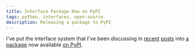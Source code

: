 ```yaml
---
title: Interface Package Now on PyPI
tags: python, interfaces, open-source
description: Releasing a package to PyPI
---
```


I've put the interface system that I've been discussing in [recent](/posts/2014-01-29-interfaces-in-python.html) [posts](/posts/2014-01-30-testing-interfaces-in-python.html) into [a package](https://github.com/zeckalpha/interface-mixins) now available [on PyPI](https://pypi.python.org/pypi/interface-mixins).
